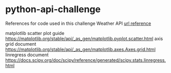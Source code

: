 # python-api-challenge

References for code used in this challenge
Weather API
[url reference](https://openweathermap.org/current#name)

matplotlib scatter plot guide
https://matplotlib.org/stable/api/_as_gen/matplotlib.pyplot.scatter.html
axis grid document
https://matplotlib.org/stable/api/_as_gen/matplotlib.axes.Axes.grid.html
linregress document
https://docs.scipy.org/doc/scipy/reference/generated/scipy.stats.linregress.html